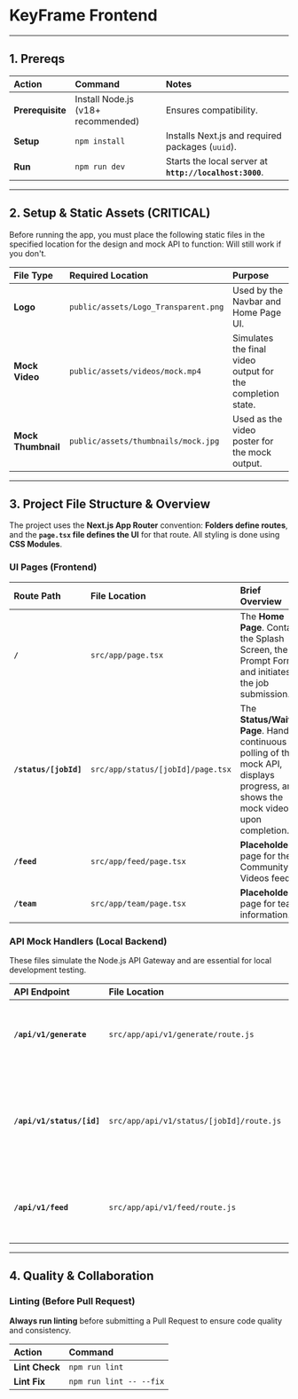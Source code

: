 # KeyFrame Frontend

---

## 1. Prereqs

| Action | Command | Notes |
| :--- | :--- | :--- |
| **Prerequisite** | Install Node.js (v18+ recommended) | Ensures compatibility. |
| **Setup** | `npm install` | Installs Next.js and required packages (`uuid`). |
| **Run** | `npm run dev` | Starts the local server at **`http://localhost:3000`**. |

---

## 2. Setup & Static Assets (CRITICAL)

Before running the app, you must place the following static files in the specified location for the design and mock API to function: Will still work if you don't.

| File Type | Required Location | Purpose |
| :--- | :--- | :--- |
| **Logo** | `public/assets/Logo_Transparent.png` | Used by the Navbar and Home Page UI. |
| **Mock Video** | `public/assets/videos/mock.mp4` | Simulates the final video output for the completion state. |
| **Mock Thumbnail**| `public/assets/thumbnails/mock.jpg` | Used as the video poster for the mock output. |

---

## 3. Project File Structure & Overview

The project uses the **Next.js App Router** convention: **Folders define routes**, and the **`page.tsx` file defines the UI** for that route. All styling is done using **CSS Modules**.

### UI Pages (Frontend)

| Route Path | File Location | Brief Overview |
| :--- | :--- | :--- |
| **`/`** | `src/app/page.tsx` | The **Home Page**. Contains the Splash Screen, the Prompt Form, and initiates the job submission. |
| **`/status/[jobId]`** | `src/app/status/[jobId]/page.tsx` | The **Status/Waiting Page**. Handles continuous polling of the mock API, displays progress, and shows the mock video upon completion. |
| **`/feed`** | `src/app/feed/page.tsx` | **Placeholder** page for the Community Videos feed. |
| **`/team`** | `src/app/team/page.tsx` | **Placeholder** page for team information. |

### API Mock Handlers (Local Backend)

These files simulate the Node.js API Gateway and are essential for local development testing.

| API Endpoint | File Location | Role |
| :--- | :--- | :--- |
| **`/api/v1/generate`** | `src/app/api/v1/generate/route.js` | Receives the prompt and instantly returns a mock `jobId` (`HTTP 202`). |
| **`/api/v1/status/[id]`** | `src/app/api/v1/status/[jobId]/route.js` | Cycles through **QUEUED** → **PROCESSING** → **COMPLETE** statuses to simulate job progress. |
| **`/api/v1/feed`** | `src/app/api/v1/feed/route.js` | Returns mock data for the "While You Wait" Community Feed. |

---

## 4. Quality & Collaboration

### Linting (Before Pull Request)

**Always run linting** before submitting a Pull Request to ensure code quality and consistency.

| Action | Command |
| :--- | :--- |
| **Lint Check** | `npm run lint` |
| **Lint Fix** | `npm run lint -- --fix` |